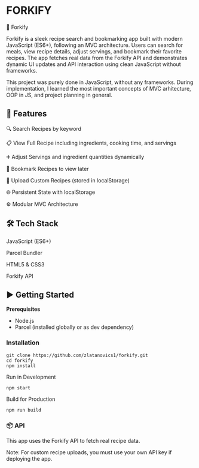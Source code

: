 # FORKIFY
🍴 Forkify

Forkify is a sleek recipe search and bookmarking app built with modern JavaScript (ES6+), following an MVC architecture. Users can search for meals, view recipe details, adjust servings, and bookmark their favorite recipes. The app fetches real data from the Forkify API and demonstrates dynamic UI updates and API interaction using clean JavaScript without frameworks.

This project was purely done in JavaScript, without any frameworks. During implementation, I learned the most important concepts of MVC arhitecture, OOP in JS, and project planning in general.


## 🚀 Features

🔍 Search Recipes by keyword

📋 View Full Recipe including ingredients, cooking time, and servings

➕ Adjust Servings and ingredient quantities dynamically

📌 Bookmark Recipes to view later

📝 Upload Custom Recipes (stored in localStorage)

🌐 Persistent State with localStorage

⚙️ Modular MVC Architecture

## 🛠️ Tech Stack

JavaScript (ES6+)

Parcel Bundler

HTML5 & CSS3

Forkify API

## ▶️  Getting Started

**Prerequisites**

- Node.js
- Parcel (installed globally or as dev dependency)

### Installation
```
git clone https://github.com/zlatanovics1/forkify.git
cd forkify
npm install
```
Run in Development
```
npm start
```

Build for Production

```
npm run build
```

### 📦 API
This app uses the Forkify API to fetch real recipe data.

Note: For custom recipe uploads, you must use your own API key if deploying the app.
